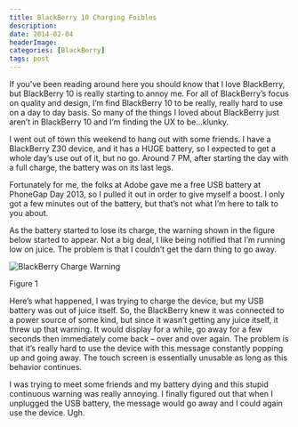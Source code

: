 ```yaml
---
title: BlackBerry 10 Charging Foibles
description: 
date: 2014-02-04
headerImage: 
categories: [BlackBerry]
tags: post
---
```


If you’ve been reading around here you should know that I love BlackBerry, but BlackBerry 10 is really starting to annoy me. For all of BlackBerry’s focus on quality and design, I’m find BlackBerry 10 to be really, really hard to use on a day to day basis. So many of the things I loved about BlackBerry just aren’t in BlackBerry 10 and I’m finding the UX to be…klunky.

I went out of town this weekend to hang out with some friends. I have a BlackBerry Z30 device, and it has a HUGE battery, so I expected to get a whole day’s use out of it, but no go. Around 7 PM, after starting the day with a full charge, the battery was on its last legs.

Fortunately for me, the folks at Adobe gave me a free USB battery at PhoneGap Day 2013, so I pulled it out in order to give myself a boost. I only got a few minutes out of the battery, but that’s not what I’m here to talk to you about.

As the battery started to lose its charge, the warning shown in the figure below started to appear. Not a big deal, I like being notified that I’m running low on juice. The problem is that I couldn’t get the darn thing to go away.

![BlackBerry Charge Warning](images/stories/2014/blackberry-10-battery-warning.png "BlackBerry Charge Warning") 

Figure 1

Here’s what happened, I was trying to charge the device, but my USB battery was out of juice itself. So, the BlackBerry knew it was connected to a power source of some kind, but since it wasn’t getting any juice itself, it threw up that warning. It would display for a while, go away for a few seconds then immediately come back – over and over again. The problem is that it’s really hard to use the device with this message constantly popping up and going away. The touch screen is essentially unusable as long as this behavior continues.

I was trying to meet some friends and my battery dying and this stupid continuous warning was really annoying. I finally figured out that when I unplugged the USB battery, the message would go away and I could again use the device. Ugh.